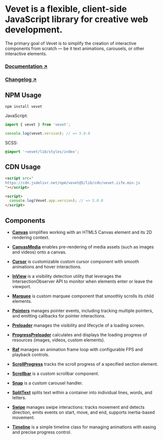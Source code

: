 # Vevet is a flexible, client-side JavaScript library for creative web development.

The primary goal of Vevet is to simplify the creation of interactive components from scratch — be it text animations, carousels, or other interactive elements.

### [Documentation ↗](https://antonbobrov.github.io/vevet/)
### [Changelog ↗](https://github.com/antonbobrov/vevet/blob/master/CHANGELOG.md)

## NPM Usage

```bash
npm install vevet
```

JavaScript:

```ts
import { vevet } from 'vevet';

console.log(vevet.version); // => 5.0.0
```

SCSS:

```scss
@import '~vevet/lib/styles/index';
```

## CDN Usage

```html
<script src="
https://cdn.jsdelivr.net/npm/vevet@5/lib/cdn/vevet.iife.min.js
"></script>

<script>
  console.log(Vevet.app.version); // => 5.0.0
</script>
```

## Components

- **[Canvas](https://antonbobrov.github.io/vevet/docs/components/Canvas/)** simplifies working with an HTML5 Canvas element and its 2D rendering context.

- **[CanvasMedia](https://antonbobrov.github.io/vevet/docs/components/CanvasMedia/)** enables pre-rendering of media assets (such as images and videos) onto a canvas.

- **[Cursor](https://antonbobrov.github.io/vevet/docs/components/Cursor/)** is customizable custom cursor component with smooth animations and hover interactions.

- **[InView](https://antonbobrov.github.io/vevet/docs/components/InView/)** is a visibility detection utility that leverages the IntersectionObserver API to monitor when elements enter or leave the viewport.

- **[Marquee](https://antonbobrov.github.io/vevet/docs/components/Marquee/)** is custom marquee component that smoothly scrolls its child elements.

- **[Pointers](https://antonbobrov.github.io/vevet/docs/components/Pointers/)** manages pointer events, including tracking multiple pointers, and emitting callbacks for pointer interactions.

- **[Preloader](https://antonbobrov.github.io/vevet/docs/components/Preloader/)** manages the visibility and lifecycle of a loading screen.

- **[ProgressPreloader](https://antonbobrov.github.io/vevet/docs/components/ProgressPreloader/)** calculates and displays the loading progress of resources (images, videos, custom elements).

- **[Raf](https://antonbobrov.github.io/vevet/docs/components/Raf/)** manages an animation frame loop with configurable FPS and playback controls.

- **[ScrollProgress](https://antonbobrov.github.io/vevet/docs/components/ScrollProgress/)** tracks the scroll progress of a specified section element.

- **[Scrollbar](https://antonbobrov.github.io/vevet/docs/components/Scrollbar/)** is a custom scrollbar component.

- **[Snap](https://antonbobrov.github.io/vevet/docs/components/Snap/)** is a custom carousel handler.

- **[SplitText](https://antonbobrov.github.io/vevet/docs/components/SplitText/)** splits text within a container into individual lines, words, and letters.

- **[Swipe](https://antonbobrov.github.io/vevet/docs/components/Swipe/)** manages swipe interactions: tracks movement and detects direction, emits events on start, move, and end, supports inertia-based movement.

- **[Timeline](https://antonbobrov.github.io/vevet/docs/components/Timeline/)** is a simple timeline class for managing animations with easing and precise progress control.